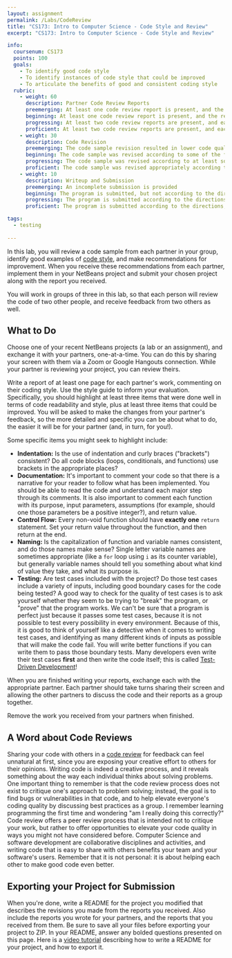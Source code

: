 ```yaml
---
layout: assignment
permalink: /Labs/CodeReview
title: "CS173: Intro to Computer Science - Code Style and Review"
excerpt: "CS173: Intro to Computer Science - Code Style and Review"

info:
  coursenum: CS173
  points: 100
  goals:
    - To identify good code style
    - To identify instances of code style that could be improved
    - To articulate the benefits of good and consistent coding style
  rubric:
    - weight: 60
      description: Partner Code Review Reports
      preemerging: At least one code review report is present, and the report lists at least one instance of code style and one area for improvement
      beginning: At least one code review report is present, and the report presents in detail at least two instances of code style and two areas for improvement
      progressing: At least two code review reports are present, and each report lists at least three meaningful instances of code style and three areas for improvement
      proficient: At least two code review reports are present, and each report presents in detail at least three meaningful instances of code style and three areas for improvement
    - weight: 30
      description: Code Revision
      preemerging: The code sample revision resulted in lower code quality than the original sample, but the program remained functional after the review
      beginning: The code sample was revised according to some of the feedback received, but the code revision was not an improvement to code style as identified by the reports
      progressing: The code sample was revised according to at least some of the feedback received
      proficient: The code sample was revised appropriately according to the feedback received
    - weight: 10
      description: Writeup and Submission
      preemerging: An incomplete submission is provided
      beginning: The program is submitted, but not according to the directions in one or more ways (for example, because it is lacking a readme writeup)
      progressing: The program is submitted according to the directions with a minor omission or correction needed
      proficient: The program is submitted according to the directions, including a readme writeup describing the solution     

tags:
  - testing
  
---
```


In this lab, you will review a code sample from each partner in your group, identify good examples of [code style](../Style-Guide), and make recommendations for improvement.  When you receive these recommendations from each partner, implement them in your NetBeans project and submit your chosen project along with the report you received.

You will work in groups of three in this lab, so that each person will review the code of two other people, and receive feedback from two others as well.

## What to Do
Choose one of your recent NetBeans projects (a lab or an assignment), and exchange it with your partners, one-at-a-time.  You can do this by sharing your screen with them via a Zoom or Google Hangouts connection.  While your partner is reviewing your project, you can review theirs.

Write a report of at least one page for each partner's work, commenting on their coding style.  Use the style guide to inform your evaluation.  Specifically, you should highlight at least three items that were done well in terms of code readability and style, plus at least three items that could be improved.  You will be asked to make the changes from your partner's feedback, so the more detailed and specific you can be about what to do, the easier it will be for your partner (and, in turn, for you!).  

Some specific items you might seek to highlight include:

* **Indentation:** Is the use of indentation and curly braces ("brackets") consistent?  Do all code blocks (loops, conditionals, and functions) use brackets in the appropriate places?
* **Documentation:** It's important to comment your code so that there is a narrative for your reader to follow what has been implemented.  You should be able to read the code and understand each major step through its comments.  It is also important to comment each function with its purpose, input parameters, assumptions (for example, should one those parameters be a positive integer?), and return value.  
* **Control Flow:** Every non-void function should have **exactly one** `return` statement.  Set your return value throughout the function, and then return at the end.
* **Naming:** Is the capitalization of function and variable names consistent, and do those names make sense?  Single letter variable names are sometimes appropriate (like a `for` loop using `i` as its counter variable), but generally variable names should tell you something about what kind of value they take, and what its purpose is.
* **Testing:** Are test cases included with the project?  Do those test cases include a variety of inputs, including good boundary cases for the code being tested?  A good way to check for the quality of test cases is to ask yourself whether they seem to be trying to "break" the program, or "prove" that the program works.  We can't be sure that a program is perfect just because it passes some test cases, because it is not possible to test every possibility in every environment.  Because of this, it is good to think of yourself like a detective when it comes to writing test cases, and identifying as many different kinds of inputs as possible that will make the code fail.  You will write better functions if you can write them to pass those boundary tests.  Many developers even write their test cases **first** and then write the code itself; this is called [Test-Driven Development](https://en.wikipedia.org/wiki/Test-driven_development)!

When you are finished writing your reports, exchange each with the appropriate partner.  Each partner should take turns sharing their screen and allowing the other partners to discuss the code and their reports as a group together.

Remove the work you received from your partners when finished.

## A Word about Code Reviews

Sharing your code with others in a [code review](https://en.wikipedia.org/wiki/Code_review) for feedback can feel unnatural at first, since you are exposing your creative effort to others for their opinions.  Writing code is indeed a creative process, and it reveals something about the way each individual thinks about solving problems.  One important thing to remember is that the code review process does not exist to critique one's approach to problem solving; instead, the goal is to find bugs or vulnerabilities in that code, and to help elevate everyone's coding quality by discussing best practices as a group.  I remember learning programming the first time and wondering "am I really doing this correctly?"  Code review offers a peer review process that is intended not to critique your work, but rather to offer opportunities to elevate your code quality in ways you might not have considered before.  Computer Science and software development are collaborative disciplines and activities, and writing code that is easy to share with others benefits your team and your software's users.  Remember that it is not personal: it is about helping each other to make good code even better.

## Exporting your Project for Submission

When you're done, write a README for the project you modified that describes the revisions you made from the reports you received.  Also include the reports you wrote for your partners, and the reports that you received from them.  Be sure to save all your files before exporting your project to ZIP.  In your README, answer any bolded questions presented on this page.  Here is a [video tutorial](../Modules/IDE/Module2) describing how to write a README for your project, and how to export it.